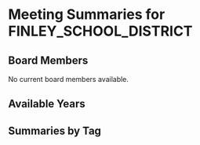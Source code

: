 # Meeting Summaries for FINLEY_SCHOOL_DISTRICT

## Board Members

No current board members available.

## Available Years

## Summaries by Tag
